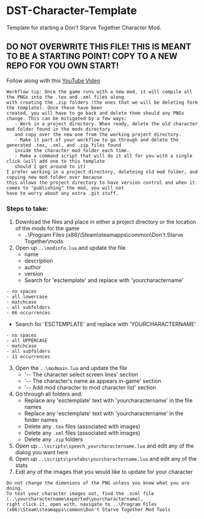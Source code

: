 # DST-Character-Template
Template for starting a Don't Starve Together Character Mod. 

## **DO NOT OVERWRITE THIS FILE! THIS IS MEANT TO BE A STARTING POINT! COPY TO A NEW REPO FOR YOU OWN START!**

Follow along with this [YouTube Video](https://www.youtube.com/watch?v=1lu7rP-U1Zg&t=523s&ab_channel=BunkaHi)
```
Workflow tip: Once the game runs with a new mod, it will compile all the PNGs into the .tex and .xml files along 
with creating the .zip folders (the ones that we will be deleting form the template). Once these have been 
created, you will have to go back and delete them should any PNGs change. This can be mitigated by a few ways:
   - Work in a project directory. When ready, delete the old character mod folder found in the mods directory 
   and copy over the new one from the working project directory.
   - Make it part of your workflow to go through and delete the generated .tex, .xml, and .zip files found 
   inside the character mod folder each time.
   - Make a command script that will do it all for you with a single click (will add one to this template 
   should I get around to it)
I prefer working in a project directory, deleteing old mod folder, and copying new mod folder over because 
this allows the project directory to have version control and when it comes to "publishing" the mod, you will not 
have to worry about any extra .git stuff.
```

### Steps to take:

1. Download the files and place in either a project directory or the location of the mods for the game
   - ..\Program Files (x86)\Steam\steamapps\common\Don't Starve Together\mods
2. Open up `..\modinfo.lua` and update the file
   - name
   - description
   - author
   - version
   - Search for 'esctemplate' and replace with 'yourcharactername'
```
- no spaces
- all lowercase
- matchcase
- all subfolders
- 66 occurrences
```
   - Search for 'ESCTEMPLATE' and replace with 'YOURCHARACTERNAME'
```
- no spaces
- all UPPERCASE
- matchcase
- all subfolders
- 11 occurrences
```
3. Open the `..\modmain.lua` and update the file
   - '-- The character select screen lines' section
   - '-- The character's name as appears in-game' section
   - '-- Add mod character to mod character list' section
4. Go through all folders and:
   - Replace any 'esctemplate' text with 'yourcharactername' in the file names
   - Replace any 'esctemplate' text with 'yourcharactername' in the folder names
   - Delete any `.tex` files (associated with images)
   - Delete any `.xml` files (associated with images)
   - Delete any `.zip` folders
5. Open up `..\scripts\speech_yourcharactername.lua` and edit any of the dialog you want here
6. Open up `..\scripts\prefabs\yourcharactername.lua` and edit any of the stats
7. Eidt any of the images that you would like to update for your character
```
Do not change the dimenions of the PNG unless you know what you are doing.
To test your character images out, find the .scml file (..\yourcharactername\exported\yourcharactername), 
right click it, open with, navigate to ..\Program Files (x86)\Steam\steamapps\common\Don't Starve Together Mod Tools
```
